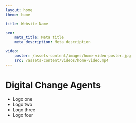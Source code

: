 ```yaml
---
layout: home
theme: home

title: Website Name

seo:
    meta_title: Meta title
    meta_description: Meta description

video:
    poster: /assets-content/images/home-video-poster.jpg
    src: /assets-content/videos/home-video.mp4
---
```


# Digital **Change** Agents

- Logo one
- Logo two
- Logo three
- Logo four
